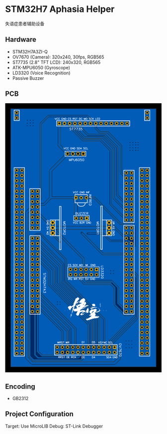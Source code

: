 # STM32H7 Aphasia Helper
失语症患者辅助设备

## Hardware
- STM32H7A3ZI-Q
- OV7670 (Camera): 320x240, 30fps, RGB565
- ST7735 (2.8" TFT LCD): 240x320, RGB565
- ATK-MPU6050 (Gyroscope)
- LD3320 (Voice Recognition)
- Passive Buzzer

## PCB
![](./imgs/PCB.svg)

## Encoding
- GB2312

## Project Configuration
Target: Use MicroLIB
Debug: ST-Link Debugger
